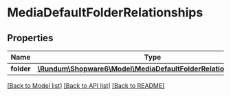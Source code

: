 # MediaDefaultFolderRelationships

## Properties
Name | Type | Description | Notes
------------ | ------------- | ------------- | -------------
**folder** | [**\Rundum\Shopware6\Model\MediaDefaultFolderRelationshipsFolder**](MediaDefaultFolderRelationshipsFolder.md) |  | [optional] 

[[Back to Model list]](../../README.md#documentation-for-models) [[Back to API list]](../../README.md#documentation-for-api-endpoints) [[Back to README]](../../README.md)

